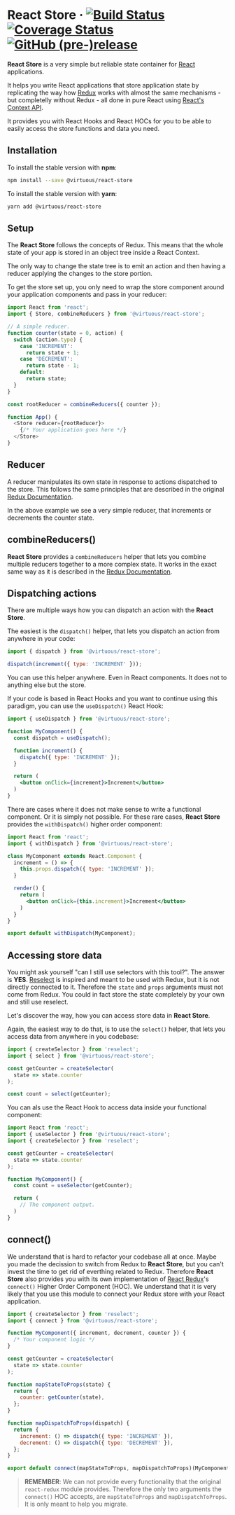 # React Store &middot; [![Build Status](https://travis-ci.org/bevirtuous/react-store.svg?branch=master)](https://travis-ci.org/bevirtuous/react-store) [![Coverage Status](https://coveralls.io/repos/github/bevirtuous/react-store/badge.svg)](https://coveralls.io/github/bevirtuous/react-store) [![GitHub (pre-)release](https://img.shields.io/github/release/bevirtuous/react-store/all.svg)](https://github.com/bevirtuous/react-store/releases)

**React Store** is a very simple but reliable state container for
[React](https://reactjs.org) applications.

It helps you write React applications that store application state by replicating
the way how [Redux](https://redux.js.org/) works with almost
the same mechanisms - but completelly without Redux - all done in pure React
using [React's Context API](https://reactjs.org/docs/context.html).

It provides you with React Hooks and React HOCs for you to be able to easily
access the store functions and data you need.

## Installation

To install the stable version with **npm**:

```sh
npm install --save @virtuous/react-store
```

To install the stable version with **yarn**:

```sh
yarn add @virtuous/react-store
```

## Setup

The **React Store** follows the concepts of Redux. This means that the whole state of
your app is stored in an object tree inside a React Context.

The only way to change the state tree is to emit an action and then having a
reducer applying the changes to the store portion.

To get the store set up, you only need to wrap the store component around your
application components and pass in your reducer:

```js
import React from 'react';
import { Store, combineReducers } from '@virtuous/react-store';

// A simple reducer.
function counter(state = 0, action) {
  switch (action.type) {
    case 'INCREMENT':
      return state + 1;
    case 'DECREMENT':
      return state - 1;
    default:
      return state;
  }
}

const rootReducer = combineReducers({ counter });

function App() {
  <Store reducer={rootReducer}>
    {/* Your application goes here */}
  </Store>
}
```

## Reducer

A reducer manipulates its own state in response to actions dispatched to the store. This follows
the same principles that are described in the original [Redux Documentation](https://redux.js.org/basics/reducers).

In the above example we see a very simple reducer, that increments or decrements the counter state.

## combineReducers()

**React Store** provides a `combineReducers` helper that lets you combine multiple reducers
together to a more complex state. It works in the exact same way as it is described
in the [Redux Documentation](https://redux.js.org/api/combinereducers).

## Dispatching actions

There are multiple ways how you can dispatch an action with the **React Store**.

The easiest is the `dispatch()` helper, that lets you dispatch an action from
anywhere in your code:

```js
import { dispatch } from '@virtuous/react-store';

dispatch(increment({ type: 'INCREMENT' }));
```

You can use this helper anywhere. Even in React components. It does not to anything
else but the store.

If your code is based in React Hooks and you want to continue using this
paradigm, you can use the `useDispatch()` React Hook:

```jsx
import { useDispatch } from '@virtuous/react-store';

function MyComponent() {
  const dispatch = useDispatch();

  function increment() {
    dispatch({ type: 'INCREMENT' });
  }

  return (
    <button onClick={increment}>Increment</button>
  )
}
```

There are cases where it does not make sense to write a functional component. Or it is simply
not possible. For these rare cases, **React Store** provides the `withDispatch()` higher order component:

```jsx
import React from 'react';
import { withDispatch } from '@virtuous/react-store';

class MyComponent extends React.Component {
  increment = () => {
    this.props.dispatch({ type: 'INCREMENT' });
  }

  render() {
    return (
      <button onClick={this.increment}>Increment</button>
    )
  }
}

export default withDispatch(MyComponent);
```

## Accessing store data

You might ask yourself "can I still use selectors with this tool?". The answer is **YES**.
[Reselect](https://github.com/reduxjs/reselect) is inspired and meant
to be used with Redux, but it is not directly connected to it. Therefore
the `state` and `props` arguments must not come from Redux. You could in
fact store the state completely by your own and still use reselect.

Let's discover the way, how you can access store data in **React Store**.

Again, the easiest way to do that, is to use the `select()` helper, that lets you access
data from anywhere in you codebase:

```js
import { createSelector } from 'reselect';
import { select } from '@virtuous/react-store';

const getCounter = createSelector(
  state => state.counter
);

const count = select(getCounter);
```

You can als use the React Hook to access data inside your functional component:

```jsx
import React from 'react';
import { useSelector } from '@virtuous/react-store';
import { createSelector } from 'reselect';

const getCounter = createSelector(
  state => state.counter
);

function MyComponent() {
  const count = useSelector(getCounter);

  return (
    // The component output.
  )
}
```

## connect()

We understand that is hard to refactor your codebase all at once. Maybe you made the decission
to switch from Redux to **React Store**, but you can't invest the time to get rid of everthing
related to Redux. Therefore **React Store** also provides you with its own implementation
of [React Redux](https://react-redux.js.org/)'s `connect()` Higher Order Component (HOC). We understand that it is very likely
that you use this module to connect your Redux store with your React application.

```jsx
import { createSelector } from 'reselect';
import { connect } from '@virtuous/react-store';

function MyComponent({ increment, decrement, counter }) {
  /* Your component logic */
}

const getCounter = createSelector(
  state => state.counter
);

function mapStateToProps(state) {
  return {
    counter: getCounter(state),
  };
}

function mapDispatchToProps(dispatch) {
  return {
    increment: () => dispatch({ type: 'INCREMENT' }),
    decrement: () => dispatch({ type: 'DECREMENT' }),
  };
}

export default connect(mapStateToProps, mapDispatchToProps)(MyComponent);
```

> **REMEMBER**: We can not provide every functionality that the original `react-redux` module
> provides. Therefore the only two arguments the `connect()` HOC accepts,
> are `mapStateToProps` and `mapDispatchToProps`. It is only meant to help you migrate.
